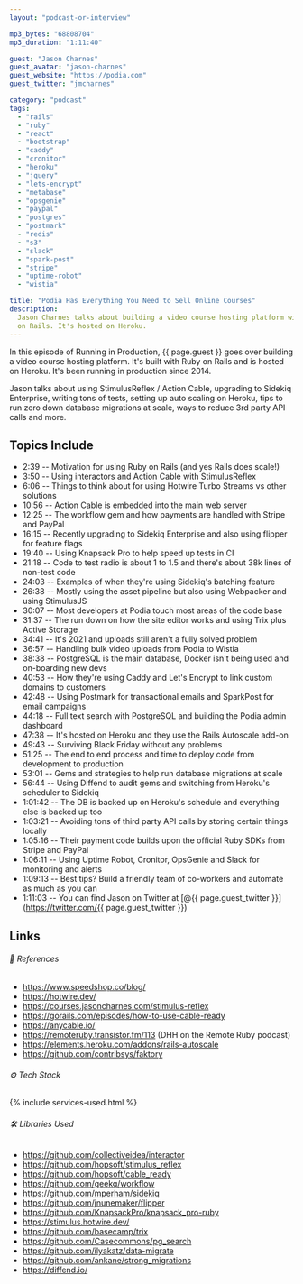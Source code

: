 ```yaml
---
layout: "podcast-or-interview"

mp3_bytes: "68808704"
mp3_duration: "1:11:40"

guest: "Jason Charnes"
guest_avatar: "jason-charnes"
guest_website: "https://podia.com"
guest_twitter: "jmcharnes"

category: "podcast"
tags:
  - "rails"
  - "ruby"
  - "react"
  - "bootstrap"
  - "caddy"
  - "cronitor"
  - "heroku"
  - "jquery"
  - "lets-encrypt"
  - "metabase"
  - "opsgenie"
  - "paypal"
  - "postgres"
  - "postmark"
  - "redis"
  - "s3"
  - "slack"
  - "spark-post"
  - "stripe"
  - "uptime-robot"
  - "wistia"

title: "Podia Has Everything You Need to Sell Online Courses"
description:
  Jason Charnes talks about building a video course hosting platform with Ruby
  on Rails. It's hosted on Heroku.
---
```


In this episode of Running in Production, {{ page.guest }} goes over building a
video course hosting platform. It's built with Ruby on Rails and is hosted on
Heroku. It's been running in production since 2014.

Jason talks about using StimulusReflex / Action Cable, upgrading to Sidekiq
Enterprise, writing tons of tests, setting up auto scaling on Heroku, tips to
run zero down database migrations at scale, ways to reduce 3rd party API calls
and more.

## Topics Include

- 2:39 -- Motivation for using Ruby on Rails (and yes Rails does scale!)
- 3:50 -- Using interactors and Action Cable with StimulusReflex
- 6:06 -- Things to think about for using Hotwire Turbo Streams vs other solutions
- 10:56 -- Action Cable is embedded into the main web server
- 12:25 -- The workflow gem and how payments are handled with Stripe and PayPal
- 16:15 -- Recently upgrading to Sidekiq Enterprise and also using flipper for feature flags
- 19:40 -- Using Knapsack Pro to help speed up tests in CI
- 21:18 -- Code to test radio is about 1 to 1.5 and there's about 38k lines of non-test code
- 24:03 -- Examples of when they're using Sidekiq's batching feature
- 26:38 -- Mostly using the asset pipeline but also using Webpacker and using StimulusJS
- 30:07 -- Most developers at Podia touch most areas of the code base
- 31:37 -- The run down on how the site editor works and using Trix plus Active Storage
- 34:41 -- It's 2021 and uploads still aren't a fully solved problem
- 36:57 -- Handling bulk video uploads from Podia to Wistia
- 38:38 -- PostgreSQL is the main database, Docker isn't being used and on-boarding new devs
- 40:53 -- How they're using Caddy and Let's Encrypt to link custom domains to customers
- 42:48 -- Using Postmark for transactional emails and SparkPost for email campaigns
- 44:18 -- Full text search with PostgreSQL and building the Podia admin dashboard
- 47:38 -- It's hosted on Heroku and they use the Rails Autoscale add-on
- 49:43 -- Surviving Black Friday without any problems
- 51:25 -- The end to end process and time to deploy code from development to production
- 53:01 -- Gems and strategies to help run database migrations at scale
- 56:44 -- Using Diffend to audit gems and switching from Heroku's scheduler to Sidekiq
- 1:01:42 -- The DB is backed up on Heroku's schedule and everything else is backed up too
- 1:03:21 -- Avoiding tons of third party API calls by storing certain things locally
- 1:05:16 -- Their payment code builds upon the official Ruby SDKs from Stripe and PayPal
- 1:06:11 -- Using Uptime Robot, Cronitor, OpsGenie and Slack for monitoring and alerts
- 1:09:13 -- Best tips? Build a friendly team of co-workers and automate as much as you can
- 1:11:03 -- You can find Jason on Twitter at [@{{ page.guest_twitter }}](https://twitter.com/{{ page.guest_twitter }})

## Links

###### 📄 References

- <https://www.speedshop.co/blog/>
- <https://hotwire.dev/>
- <https://courses.jasoncharnes.com/stimulus-reflex>
- <https://gorails.com/episodes/how-to-use-cable-ready>
- <https://anycable.io/>
- <https://remoteruby.transistor.fm/113> (DHH on the Remote Ruby podcast)
- <https://elements.heroku.com/addons/rails-autoscale>
- <https://github.com/contribsys/faktory>

###### ⚙️ Tech Stack

{% include services-used.html %}

###### 🛠 Libraries Used

- <https://github.com/collectiveidea/interactor>
- <https://github.com/hopsoft/stimulus_reflex>
- <https://github.com/hopsoft/cable_ready>
- <https://github.com/geekq/workflow>
- <https://github.com/mperham/sidekiq>
- <https://github.com/jnunemaker/flipper>
- <https://github.com/KnapsackPro/knapsack_pro-ruby>
- <https://stimulus.hotwire.dev/>
- <https://github.com/basecamp/trix>
- <https://github.com/Casecommons/pg_search>
- <https://github.com/ilyakatz/data-migrate>
- <https://github.com/ankane/strong_migrations>
- <https://diffend.io/>
